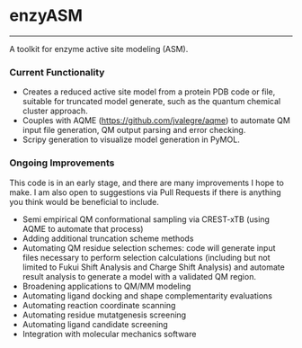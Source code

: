 # enzyASM
---------------------

A toolkit for enzyme active site modeling (ASM).

### Current Functionality
- Creates a reduced active site model from a protein PDB code or file, suitable for truncated model generate, such as the quantum chemical cluster approach.
- Couples with AQME (https://github.com/jvalegre/aqme) to automate QM input file generation, QM output parsing and error checking.
- Scripy generation to visualize model generation in PyMOL.

### Ongoing Improvements
This code is in an early stage, and there are many improvements I hope to make. I am also open to suggestions via Pull Requests if there is anything you think would be beneficial to include.
- Semi empirical QM conformational sampling via CREST-xTB (using AQME to automate that process)
- Adding additional truncation scheme methods
- Automating QM residue selection schemes: code will generate input files necessary to perform selection calculations (including but not limited to Fukui Shift Analysis and Charge Shift Analysis) and automate result analysis to generate a model with a validated QM region.
- Broadening applications to QM/MM modeling
- Automating ligand docking and shape complementarity evaluations
- Automating reaction coordinate scanning 
- Automating residue mutatgenesis screening
- Automating ligand candidate screening
- Integration with molecular mechanics software
